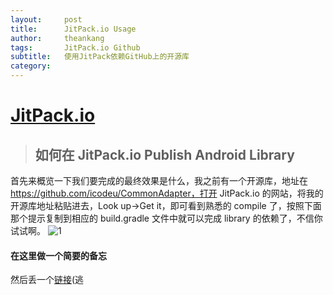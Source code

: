 ```yaml
---
layout:     post
title:      JitPack.io Usage
author:     theankang
tags: 		JitPack.io Github 
subtitle:  	使用JitPack依赖GitHub上的开源库
category:  
---
```

# [JitPack.io](https://jitpack.io/)

> ## 如何在 JitPack.io Publish Android Library
  
  首先来概览一下我们要完成的最终效果是什么，我之前有一个开源库，地址在 https://github.com/icodeu/CommonAdapter，打开 JitPack.io 的网站，将我的开源库地址粘贴进去，Look up->Get it，即可看到熟悉的 compile 了，按照下面那个提示复制到相应的 build.gradle 文件中就可以完成 library 的依赖了，不信你试试啊。
  ![1](http://upload-images.jianshu.io/upload_images/616905-522f522d239f8ae2.png?imageMogr2/auto-orient/strip%7CimageView2/2/w/1240)

#### 在这里做一个简要的备忘
然后丢一个[链接](http://www.jianshu.com/p/e443456bb506)(逃
